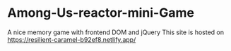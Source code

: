 # Among-Us-reactor-mini-Game
A nice memory game with frontend DOM and jQuery 
This site is hosted on https://resilient-caramel-b92ef8.netlify.app/
